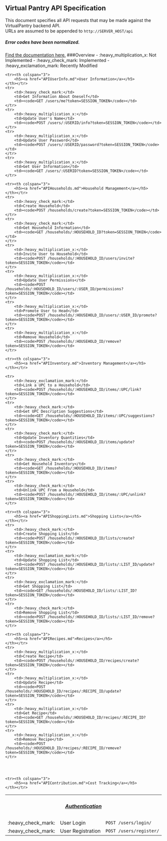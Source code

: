 ## Virtual Pantry API Specification
This document specifies all API requests that may be made against the VirtualPantry backend API.
<br>
URLs are assumed to be appended to <code>http://SERVER_HOST/api</code>
<br>
<h5>Error codes have been normalized.</h5>
<a href="APIErrorCodes.md">Find the documentation here.</a>
###Overview
 - :heavy_multiplication_x:  Not Implemented
 - :heavy_check_mark:  Implemented
 - :heavy_exclamation_mark: Recently Modified
 
<table>
	<tr><th colspan="3">
		<h5><a href="APIAuthorization.md">Authentication</a></h5>
	</th></tr>
	<tr>
		<td>:heavy_check_mark:</td>
		<td>User Login</td>
		<td><code>POST /users/login/</code></td>
	</tr>
	<tr>
		<td>:heavy_check_mark:</td>
		<td>User Registration</td>
		<td><code>POST /users/register/</code></td>
	</tr>
	
	<tr><th colspan="3">
		<h5><a href="APIUserInfo.md">User Information</a></h5>
	</th></tr>
	<tr>
		<td>:heavy_check_mark:</td>	
		<td>Get Information About Oneself</td>
		<td><code>GET /users/me?token=SESSION_TOKEN</code></td>
	</tr>
	<tr>
		<td>:heavy_multiplication_x:</td>	
		<td>Update User's Name</td>
		<td><code>POST /users/:USERID/info?token=SESSION_TOKEN</code></td>
	</tr>
	<tr>
		<td>:heavy_multiplication_x:</td>	
		<td>Update User Password</td>
		<td><code>POST /users/:USERID/password?token=SESSION_TOKEN</code></td>
	</tr>
	<tr>
		<td>:heavy_multiplication_x:</td>	
		<td>Get User Information</td>
		<td><code>GET /users/:USERID?token=SESSION_TOKEN</code></td>
	</tr>
	
	<tr><th colspan="3">
		<h5><a href="APIHouseholds.md">Household Management</a></h5>
	</th></tr>
	<tr>
		<td>:heavy_check_mark:</td>	
		<td>Create Household</td>
		<td><code>POST /households/create?token=SESSION_TOKEN</code></td>
	</tr>
	<tr>
		<td>:heavy_check_mark:</td>
		<td>Get Household Information</td>
		<td><code>GET /households/:HOUSEHOLD_ID?token=SESSION_TOKEN</code></td>
	</tr>	
	<tr>
		<td>:heavy_multiplication_x:</td>	
		<td>Invite User to Household</td>
		<td><code>POST /households/:HOUSEHOLD_ID/users/invite?token=SESSION_TOKEN</code></td>
	</tr>
	<tr>
		<td>:heavy_multiplication_x:</td>	
		<td>Update User Permissions</td>
		<td><code>POST /households/:HOUSEHOLD_ID/users/:USER_ID/permissions?token=SESSION_TOKEN</code></td>
	</tr>
	<tr>
		<td>:heavy_multiplication_x:</td>	
		<td>Promote User to Head</td>
		<td><code>POST /households/:HOUSEHOLD_ID/users/:USER_ID/promote?token=SESSION_TOKEN</code></td>
	</tr>
	<tr>
		<td>:heavy_multiplication_x:</td>
		<td>Remove Household</td>
		<td><code>POST /households/:HOUSEHOLD_ID/remove?token=SESSION_TOKEN</code></td>
	</tr>	
	
	<tr><th colspan="3">
		<h5><a href="APIInventory.md">Inventory Management</a></h5>
	</th></tr>

	<tr>
		<td>:heavy_exclamation_mark:</td>
		<td>Link a UPC to a Household</td>
		<td><code>POST /households/:HOUSEHOLD_ID/items/:UPC/link?token=SESSION_TOKEN</code></td>
	</tr>
	<tr>
		<td>:heavy_check_mark:</td>
		<td>Get UPC Description Suggestions</td>
		<td><code>GET /households/:HOUSEHOLD_ID/items/:UPC/suggestions?token=SESSION_TOKEN</code></td>
	</tr>
	<tr>
		<td>:heavy_check_mark:</td>
		<td>Update Inventory Quantities</td>
		<td><code>POST /households/:HOUSEHOLD_ID/items/update?token=SESSION_TOKEN</code></td>
	</tr>
	<tr>
		<td>:heavy_check_mark:</td>
		<td>Get Household Inventory</td>
		<td><code>GET /households/:HOUSEHOLD_ID/items?token=SESSION_TOKEN</code></td>
	</tr>
	<tr>
		<td>:heavy_check_mark:</td>
		<td>Unlink UPC From a Household</td>
		<td><code>POST /households/:HOUSEHOLD_ID/items/:UPC/unlink?token=SESSION_TOKEN</code></td>
	</tr>
	
	<tr><th colspan="3">
		<h5><a href="APIShoppingLists.md">Shopping Lists</a></h5>
	</th></tr>
	<tr>
		<td>:heavy_check_mark:</td>
		<td>Create Shopping List</td>
		<td><code>POST /households/:HOUSEHOLD_ID/lists/create?token=SESSION_TOKEN</code></td>
	</tr>
	<tr>
		<td>:heavy_exclamation_mark:</td>
		<td>Update Shopping List</td>
		<td><code>POST /households/:HOUSEHOLD_ID/lists/:LIST_ID/update?token=SESSION_TOKEN</code></td>
	</tr>	
	<tr>
		<td>:heavy_exclamation_mark:</td>
		<td>Get Shopping List</td>
		<td><code>GET /households/:HOUSEHOLD_ID/lists/:LIST_ID?token=SESSION_TOKEN</code></td>
	</tr>
	<tr>
		<td>:heavy_check_mark:</td>
		<td>Remove Shopping List</td>
		<td><code>POST /households/:HOUSEHOLD_ID/lists/:LIST_ID/remove?token=SESSION_TOKEN</code></td>
	</tr>
	
	<tr><th colspan="3">
		<h5><a href="APIRecipes.md">Recipes</a></h5>
	</th></tr>
	<tr>
		<td>:heavy_multiplication_x:</td>
		<td>Create Recipe</td>
		<td><code>POST /households/:HOUSEHOLD_ID/recipes/create?token=SESSION_TOKEN</code></td>
	</tr>
	<tr>
		<td>:heavy_multiplication_x:</td>
		<td>Update Recipe</td>
		<td><code>POST /households/:HOUSEHOLD_ID/recipes/:RECIPE_ID/update?token=SESSION_TOKEN</code></td>
	</tr>
	<tr>
		<td>:heavy_multiplication_x:</td>
		<td>Get Recipe</td>
		<td><code>GET /households/:HOUSEHOLD_ID/recipes/:RECIPE_ID?token=SESSION_TOKEN</code></td>
	</tr>	
	<tr>
		<td>:heavy_multiplication_x:</td>
		<td>Remove Recipe</td>
		<td><code>POST /households/:HOUSEHOLD_ID/recipes/:RECIPE_ID/remove?token=SESSION_TOKEN</code></td>
	</tr>
	

	
	
	<tr><th colspan="3">
		<h5><a href="APIContribution.md">Cost Tracking</a></h5>
	</th></tr>	
	
</table>

